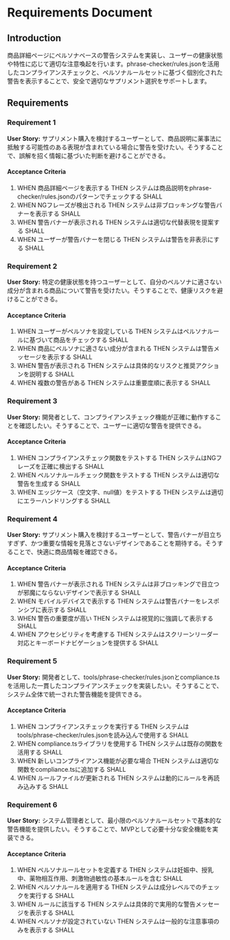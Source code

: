 # Requirements Document

## Introduction

商品詳細ページにペルソナベースの警告システムを実装し、ユーザーの健康状態や特性に応じて適切な注意喚起を行います。phrase-checker/rules.jsonを活用したコンプライアンスチェックと、ペルソナルールセットに基づく個別化された警告を表示することで、安全で適切なサプリメント選択をサポートします。

## Requirements

### Requirement 1

**User Story:** サプリメント購入を検討するユーザーとして、商品説明に薬事法に抵触する可能性のある表現が含まれている場合に警告を受けたい。そうすることで、誤解を招く情報に基づいた判断を避けることができる。

#### Acceptance Criteria

1. WHEN 商品詳細ページを表示する THEN システムは商品説明をphrase-checker/rules.jsonのパターンでチェックする SHALL
2. WHEN NGフレーズが検出される THEN システムは非ブロッキングな警告バナーを表示する SHALL
3. WHEN 警告バナーが表示される THEN システムは適切な代替表現を提案する SHALL
4. WHEN ユーザーが警告バナーを閉じる THEN システムは警告を非表示にする SHALL

### Requirement 2

**User Story:** 特定の健康状態を持つユーザーとして、自分のペルソナに適さない成分が含まれる商品について警告を受けたい。そうすることで、健康リスクを避けることができる。

#### Acceptance Criteria

1. WHEN ユーザーがペルソナを設定している THEN システムはペルソナルールに基づいて商品をチェックする SHALL
2. WHEN 商品にペルソナに適さない成分が含まれる THEN システムは警告メッセージを表示する SHALL
3. WHEN 警告が表示される THEN システムは具体的なリスクと推奨アクションを説明する SHALL
4. WHEN 複数の警告がある THEN システムは重要度順に表示する SHALL

### Requirement 3

**User Story:** 開発者として、コンプライアンスチェック機能が正確に動作することを確認したい。そうすることで、ユーザーに適切な警告を提供できる。

#### Acceptance Criteria

1. WHEN コンプライアンスチェック関数をテストする THEN システムはNGフレーズを正確に検出する SHALL
2. WHEN ペルソナルールチェック関数をテストする THEN システムは適切な警告を生成する SHALL
3. WHEN エッジケース（空文字、null値）をテストする THEN システムは適切にエラーハンドリングする SHALL

### Requirement 4

**User Story:** サプリメント購入を検討するユーザーとして、警告バナーが目立ちすぎず、かつ重要な情報を見落とさないデザインであることを期待する。そうすることで、快適に商品情報を確認できる。

#### Acceptance Criteria

1. WHEN 警告バナーが表示される THEN システムは非ブロッキングで目立つが邪魔にならないデザインで表示する SHALL
2. WHEN モバイルデバイスで表示する THEN システムは警告バナーをレスポンシブに表示する SHALL
3. WHEN 警告の重要度が高い THEN システムは視覚的に強調して表示する SHALL
4. WHEN アクセシビリティを考慮する THEN システムはスクリーンリーダー対応とキーボードナビゲーションを提供する SHALL

### Requirement 5

**User Story:** 開発者として、tools/phrase-checker/rules.jsonとcompliance.tsを活用した一貫したコンプライアンスチェックを実装したい。そうすることで、システム全体で統一された警告機能を提供できる。

#### Acceptance Criteria

1. WHEN コンプライアンスチェックを実行する THEN システムはtools/phrase-checker/rules.jsonを読み込んで使用する SHALL
2. WHEN compliance.tsライブラリを使用する THEN システムは既存の関数を活用する SHALL
3. WHEN 新しいコンプライアンス機能が必要な場合 THEN システムは適切な関数をcompliance.tsに追加する SHALL
4. WHEN ルールファイルが更新される THEN システムは動的にルールを再読み込みする SHALL

### Requirement 6

**User Story:** システム管理者として、最小限のペルソナルールセットで基本的な警告機能を提供したい。そうすることで、MVPとして必要十分な安全機能を実装できる。

#### Acceptance Criteria

1. WHEN ペルソナルールセットを定義する THEN システムは妊娠中、授乳中、薬物相互作用、刺激物過敏性の基本ルールを含む SHALL
2. WHEN ペルソナルールを適用する THEN システムは成分レベルでのチェックを実行する SHALL
3. WHEN ルールに該当する THEN システムは具体的で実用的な警告メッセージを表示する SHALL
4. WHEN ペルソナが設定されていない THEN システムは一般的な注意事項のみを表示する SHALL